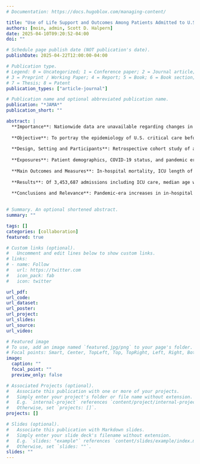 ```yaml
---
# Documentation: https://docs.hugoblox.com/managing-content/

title: "Use of Life Support and Outcomes Among Patients Admitted to U.S. Intensive Care Units, 2014 – 2023"
authors: [moin, admin, Scott D. Halpern]
date: 2025-04-10T09:20:52-04:00
doi: ""

# Schedule page publish date (NOT publication's date).
publishDate: 2025-04-22T12:00:00-04:00

# Publication type.
# Legend: 0 = Uncategorized; 1 = Conference paper; 2 = Journal article;
# 3 = Preprint / Working Paper; 4 = Report; 5 = Book; 6 = Book section;
# 7 = Thesis; 8 = Patent
publication_types: ["article-journal"]

# Publication name and optional abbreviated publication name.
publication: "*JAMA*"
publication_short: ""

abstract: |
  **Importance**: Nationwide data are unavailable regarding changes in intensive care unit (ICU) outcomes and use of life support over the past ten years, limiting understanding of practice changes.
  
  **Objective**: To portray the epidemiology of U.S. critical care before, during, and after the COVID-19 pandemic.
  
  **Design, Setting and Participants**: Retrospective cohort study of adult patients admitted to an ICU for any reason, using data from the 54 U.S. health systems continuously contributing to the Epic Cosmos database from 2014 – 2023.
  
  **Exposures**: Patient demographics, COVID-19 status, and pandemic era.
  
  **Main Outcomes and Measures**: In-hospital mortality, ICU length of stay (LOS), and receipt of life-support interventions.
  
  **Results**: Of 3,453,687 admissions including ICU care, median age was 65 (IQR 53 – 75). Patients were 55.3% male, 17.3% Black, and 6.1% Hispanic or Latino. In-hospital mortality was 10.9%. Adjusted in-hospital mortality was elevated during the pandemic among both COVID-negative (aOR 1.3, 95% CI 1.2 – 1.3) and COVID-positive patients (aOR 4.3, 95% CI 3.8 – 4.8), and overall returned to baseline by mid-2022. Median ICU LOS was 2.1 days (IQR 1.1 – 4.2), with increases during the pandemic among COVID-positive patients (2.0 days difference for COVID-positive vs. COVID-negative patients, 95% CI 2.0 – 2.1).  Use of vasopressors increased from 7.2% to 21.6% of ICU stays. Rates of invasive mechanical ventilation were 23.2% (95% CI 23.1 – 23.2%) pre-pandemic, rose to 25.8% (95% CI 25.8 – 25.9%) during the pandemic, and declined below pre-pandemic baseline thereafter (22.0% [95% CI 21.9 – 22.2%]).
  
  **Conclusions and Relevance**: Pandemic-era increases in in-hospital mortality and LOS among U.S. ICU patients have returned to recent historical baselines. Vasopressor use increased from 2014 to 2023, whereas fewer patients are now receiving mechanical ventilation than prior to the pandemic, suggesting changing clinical practice in response to experience or evidence. 
  

# Summary. An optional shortened abstract.
summary: ""

tags: []
categories: [collaboration]
featured: true

# Custom links (optional).
#   Uncomment and edit lines below to show custom links.
# links:
# - name: Follow
#   url: https://twitter.com
#   icon_pack: fab
#   icon: twitter

url_pdf:
url_code:
url_dataset:
url_poster:
url_project:
url_slides:
url_source:
url_video:

# Featured image
# To use, add an image named `featured.jpg/png` to your page's folder. 
# Focal points: Smart, Center, TopLeft, Top, TopRight, Left, Right, BottomLeft, Bottom, BottomRight.
image:
  caption: ""
  focal_point: ""
  preview_only: false

# Associated Projects (optional).
#   Associate this publication with one or more of your projects.
#   Simply enter your project's folder or file name without extension.
#   E.g. `internal-project` references `content/project/internal-project/index.md`.
#   Otherwise, set `projects: []`.
projects: []

# Slides (optional).
#   Associate this publication with Markdown slides.
#   Simply enter your slide deck's filename without extension.
#   E.g. `slides: "example"` references `content/slides/example/index.md`.
#   Otherwise, set `slides: ""`.
slides: ""
---
```

